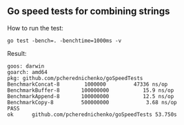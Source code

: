 ## Go speed tests for combining strings

How to run the test:
```
go test -bench=. -benchtime=1000ms -v
```

Result:
```
goos: darwin
goarch: amd64
pkg: github.com/pcherednichenko/goSpeedTests
BenchmarkConcat-8   	 1000000	     47336 ns/op
BenchmarkBuffer-8   	100000000	        15.9 ns/op
BenchmarkAppend-8   	100000000	        12.5 ns/op
BenchmarkCopy-8     	500000000	         3.68 ns/op
PASS
ok  	github.com/pcherednichenko/goSpeedTests	53.750s
```